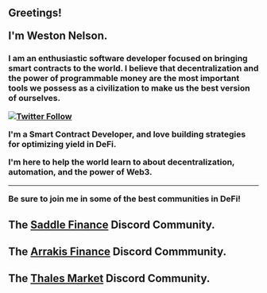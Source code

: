 <h2> Greetings!  

I'm Weston Nelson.

</h2>

<h3> I am an enthusiastic software developer focused on bringing smart contracts to the world. I believe that decentralization and the power of programmable money are the most important tools we possess as a civilization to make us the best version of ourselves.

[![Twitter Follow](https://img.shields.io/twitter/follow/westonnelson.svg?label=westonnelson&style=social)](https://twitter.com/westonnelson)


I'm a Smart Contract Developer, and love building strategies for optimizing yield in DeFi.

I'm here to help the world learn to about decentralization, automation, and the power of Web3.

____________

Be sure to join me in some of the best communities in DeFi! 

The [Saddle Finance](https://discord.gg/xR5ScEJb7y) Discord Community.
-
The [Arrakis Finance](https://discord.gg/arrakisfinance) Discord Commmunity.
-
The [Thales Market](https://discord.gg/BbVbNNgHyV) Discord Community.
-
